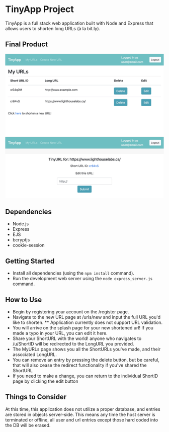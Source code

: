 # TinyApp Project

TinyApp is a full stack web application built with Node and Express that allows users to shorten long URLs (à la bit.ly).

## Final Product

!["User's created ShortURLs"](https://github.com/JadeDuo/tinyapp/blob/main/docs/urls-main.jpeg?raw=true)
!["Splash page for each ShortURL"](https://github.com/JadeDuo/tinyapp/blob/main/docs/url-short.jpeg?raw=true)

## Dependencies

- Node.js
- Express
- EJS
- bcryptjs
- cookie-session

## Getting Started

- Install all dependencies (using the `npm install` command).
- Run the development web server using the `node express_server.js` command.

## How to Use

* Begin by registering your account on the /register page.
* Navigate to the new URL page at /urls/new and input the full URL you'd like to shorten.
** Application currently does not support URL validation.
* You will arrive on the splash page for your new shortened url! If you made a typo in your URL, you can edit it here.
* Share your ShortURL with the world! anyone who navigates to /u/ShortID will be redirected to the LongURL you provided.
* The MyURLs page shows you all the ShortURLs you've made, and their associated LongURL.
* You can remove an entry by pressing the delete button, but be careful, that will also cease the redirect functionality if you've shared the ShortURL
* If you need to make a change, you can return to the individual ShortID page by clicking the edit button

## Things to Consider

At this time, this application does not utilize a proper database, and entries are stored in objects server-side. This means any time the host server is terminated or offline, all user and url entries except those hard coded into the DB will be erased.



